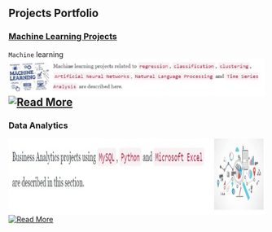 ## Projects Portfolio
### [Machine Learning Projects](https://github.com/bhu74/Machine-Learning.git)
`Machine` learning
<img align="left" src="assets/img/ML1.jpg?raw=true">

[![Read More](https://img.shields.io/badge/Read%20More-8A2BE2)](https://github.com/bhu74/Machine-Learning.git)
---

### Data Analytics
<img align="left" src="assets/img/BA.jpg?raw=true" height=150>

[![Read More](https://img.shields.io/badge/Read%20More-8A2BE2)](https://github.com/bhu74/Machine-Learning.git)
